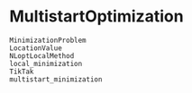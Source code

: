 # MultistartOptimization

```@docs
MinimizationProblem
LocationValue
NLoptLocalMethod
local_minimization
TikTak
multistart_minimization
```
